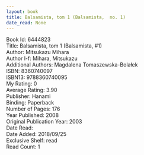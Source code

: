 ```yaml
---
layout: book
title: Balsamista, tom 1 (Balsamista,  no. 1)
date_read: None
---
```


Book Id: 6444823<br />
Title: Balsamista, tom 1 (Balsamista, #1)<br />
Author: Mitsukazu Mihara<br />
Author l-f: Mihara, Mitsukazu<br />
Additional Authors: Magdalena Tomaszewska-Bolałek<br />
ISBN: 8360740097<br />
ISBN13: 9788360740095<br />
My Rating: 0<br />
Average Rating: 3.90<br />
Publisher: Hanami<br />
Binding: Paperback<br />
Number of Pages: 176<br />
Year Published: 2008<br />
Original Publication Year: 2003<br />
Date Read: <br />
Date Added: 2018/09/25<br />
Exclusive Shelf: read<br />
Read Count: 1<br />

